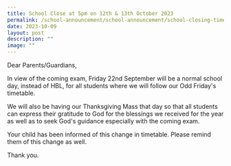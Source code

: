 ```yaml
---
title: School Close at 5pm on 12th & 13th October 2023
permalink: /school-announcement/school-announcement/school-closing-time-12th-13th-october-2023/
date: 2023-10-09
layout: post
description: ""
image: ""
---
```

Dear Parents/Guardians,

In view of the coming exam, Friday 22nd September will be a normal school day, instead of HBL, for all students where we will follow our Odd Friday's timetable.

We will also be having our Thanksgiving Mass that day so that all students can express their gratitude to God for the blessings we received for the year as well as to seek God's guidance especially with the coming exam.

Your child has been informed of this change in timetable. Please remind them of this change as well.

Thank you.